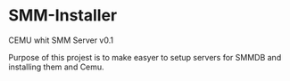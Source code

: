 # SMM-Installer
CEMU whit SMM Server v0.1

Purpose of this projest is to make easyer to setup servers for SMMDB and installing 
them and Cemu.
